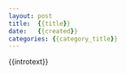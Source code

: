 ```yaml
---
layout: post
title:  {{title}}
date:   {{created}}
categories: {{category_title}}
---
```

{{introtext}}